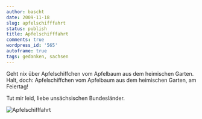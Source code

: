```yaml
---
author: bascht
date: 2009-11-18
slug: apfelschifffahrt
status: publish
title: Apfelschifffahrt
comments: true
wordpress_id: '565'
autoframe: true
tags: gedanken, sachsen
---
```




Geht nix über Apfelschiffchen vom Apfelbaum aus dem heimischen
Garten.   
Halt, doch: Apfelschiffchen vom Apfelbaum aus dem heimischen
Garten, am Feiertag!

Tut mir leid, liebe unsächsischen Bundesländer.

![Apfelschifffahrt](/blog/2009-11-18-apfelschifffahrt/2009-11-18_15-14-56-scaled-1000.jpg)


